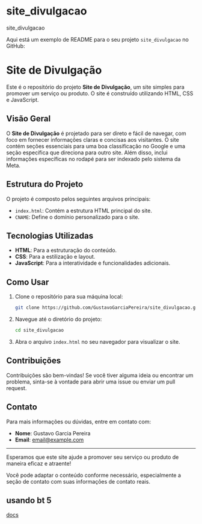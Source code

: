 # site_divulgacao
site_divulgacao

Aqui está um exemplo de README para o seu projeto `site_divulgacao` no GitHub:


# Site de Divulgação

Este é o repositório do projeto **Site de Divulgação**, um site simples para promover um serviço ou produto. O site é construído utilizando HTML, CSS e JavaScript.

## Visão Geral

O **Site de Divulgação** é projetado para ser direto e fácil de navegar, com foco em fornecer informações claras e concisas aos visitantes. O site contém seções essenciais para uma boa classificação no Google e uma seção específica que direciona para outro site. Além disso, inclui informações específicas no rodapé para ser indexado pelo sistema da Meta.

## Estrutura do Projeto

O projeto é composto pelos seguintes arquivos principais:

- `index.html`: Contém a estrutura HTML principal do site.
- `CNAME`: Define o domínio personalizado para o site.

## Tecnologias Utilizadas

- **HTML**: Para a estruturação do conteúdo.
- **CSS**: Para a estilização e layout.
- **JavaScript**: Para a interatividade e funcionalidades adicionais.

## Como Usar

1. Clone o repositório para sua máquina local:
    ```sh
    git clone https://github.com/GustavoGarciaPereira/site_divulgacao.git
    ```

2. Navegue até o diretório do projeto:
    ```sh
    cd site_divulgacao
    ```

3. Abra o arquivo `index.html` no seu navegador para visualizar o site.

## Contribuições

Contribuições são bem-vindas! Se você tiver alguma ideia ou encontrar um problema, sinta-se à vontade para abrir uma issue ou enviar um pull request.
## Contato

Para mais informações ou dúvidas, entre em contato com:
- **Nome**: Gustavo Garcia Pereira
- **Email**: [email@example.com](mailto:email@example.com)

---

Esperamos que este site ajude a promover seu serviço ou produto de maneira eficaz e atraente!


Você pode adaptar o conteúdo conforme necessário, especialmente a seção de contato com suas informações de contato reais.

## usando bt 5
[docs](https://getbootstrap.com/docs/5.1/getting-started/introduction/)
